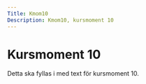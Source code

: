 ```yaml
---
Title: Kmom10
Description: Kmom10, kursmoment 10
---
```


Kursmoment 10
==========================
Detta ska fyllas i med text för kursmoment 10.

